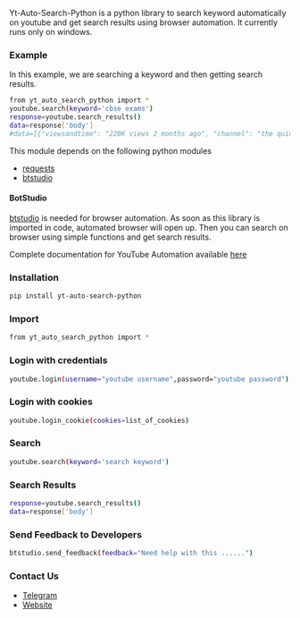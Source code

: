 Yt-Auto-Search-Python is a python library to search keyword automatically on youtube and get search results using browser automation. 
It currently runs only on windows.

### Example
In this example, we are searching a keyword and then getting search results. 
```sh
from yt_auto_search_python import *
youtube.search(keyword='cbse exams')
response=youtube.search_results()
data=response['body']
#data=[{"viewsandtime": "220K views 2 months ago", "channel": "the quint", "title": "CBSE Exams 2021: When Will Board Exams Happen?", "link": "https://www.youtube.com/watch?v=KSg1RleLs3M"},{},...]
```


This module depends on the following python modules
* [requests](https://pypi.org/project/requests/)
* [btstudio](https://pypi.org/project/btstudio/)

#### BotStudio
[btstudio](https://pypi.org/project/btstudio/) is needed for browser automation. As soon as this library is imported in code, automated browser will open up. Then you can search on browser using simple functions and get search results.

Complete documentation for YouTube Automation available [here](https://youtube-api.datakund.com/en/latest/)

### Installation

```sh
pip install yt-auto-search-python
```

### Import
```sh
from yt_auto_search_python import *
```

### Login with credentials
```sh
youtube.login(username="youtube username",password="youtube password")
```

### Login with cookies
```sh
youtube.login_cookie(cookies=list_of_cookies)
```

### Search
```sh
youtube.search(keyword='search keyword')
```

### Search Results
```sh
response=youtube.search_results()
data=response['body']
```

### Send Feedback to Developers
```sh
btstudio.send_feedback(feedback="Need help with this ......")
```

### Contact Us
* [Telegram](https://t.me/datakund)
* [Website](https://datakund.com)

